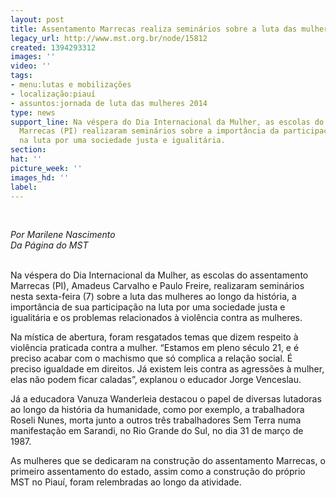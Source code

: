 ```yaml
---
layout: post
title: Assentamento Marrecas realiza seminários sobre a luta das mulheres
legacy_url: http://www.mst.org.br/node/15812
created: 1394293312
images: ''
video: ''
tags:
- menu:lutas e mobilizações
- localização:piauí
- assuntos:jornada de luta das mulheres 2014
type: news
support_line: Na véspera do Dia Internacional da Mulher, as escolas do assentamento
  Marrecas (PI) realizaram seminários sobre a importância da participação das mulheres
  na luta por uma sociedade justa e igualitária.
section: 
hat: ''
picture_week: ''
images_hd: ''
label: 
---
```

<p><style type="text/css">p { margin-bottom: 0.21cm; }</style></p><p style="margin-bottom: 0cm;">&nbsp;</p><p style="margin-bottom: 0cm;"><em>Por Marilene Nascimento  <br>Da Página do MST</em></p> <p style="margin-bottom: 0cm;"><br>Na véspera do Dia Internacional da Mulher, as escolas do assentamento Marrecas (PI), Amadeus Carvalho e Paulo Freire, realizaram seminários nesta sexta-feira (7) sobre a luta das mulheres ao longo da história, a importância de sua participação na luta por uma sociedade justa e igualitária e os problemas relacionados à violência contra as mulheres.</p> <p style="margin-bottom: 0cm;">Na mística de abertura, foram resgatados temas que dizem respeito à violência praticada contra a mulher. “Estamos em pleno século 21, e é preciso acabar com o machismo que só complica a relação social. É preciso igualdade em direitos. Já existem leis contra as agressões à mulher, elas não podem ficar caladas”, explanou o educador Jorge Venceslau.</p> <p style="margin-bottom: 0cm;">Já a educadora Vanuza Wanderleia destacou o papel de diversas lutadoras  ao longo da história da humanidade, como por exemplo, a trabalhadora Roseli Nunes, morta junto a outros três trabalhadores Sem Terra numa manifestação em Sarandi, no Rio Grande do Sul, no dia 31 de março de 1987.</p> <p style="margin-bottom: 0cm;">As mulheres que se dedicaram na construção do assentamento Marrecas, o primeiro assentamento do estado, assim como a construção do próprio MST no Piauí, foram relembradas ao longo da atividade.</p><p style="margin-bottom: 0cm;">&nbsp;</p>
